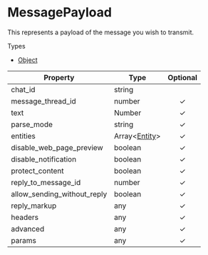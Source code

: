 # MessagePayload
This represents a payload of the message you wish to transmit.

Types
- [Object](https://developer.mozilla.org/en-US/docs/Web/JavaScript/Reference/Global_Objects/Object)

| Property                  | Type                    | Optional |
|---------------------------|-------------------------|:--------:|
| chat_id                   | string                  |          |
| message_thread_id         | number                  | ✓        |
| text                      | Number                  | ✓        |
| parse_mode                | string                  | ✓        |
| entities                  | Array\<[Entity](https://core.telegram.org/bots/api#messageentity)\>         | ✓        |
| disable_web_page_preview  | boolean                 | ✓        |
| disable_notification      | boolean                 | ✓        |
| protect_content           | boolean                 | ✓        |
| reply_to_message_id       | number                  | ✓        |
| allow_sending_without_reply| boolean                | ✓        |
| reply_markup              | any                     | ✓        |
| headers                   | any                     | ✓        |
| advanced                  | any                     | ✓        |
| params                    | any                     | ✓        |